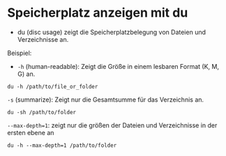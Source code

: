 # Speicherplatz anzeigen mit du

- du (disc usage) zeigt die Speicherplatzbelegung von Dateien und Verzeichnisse an.

Beispiel:
- `-h` (human-readable): Zeigt die Größe in einem lesbaren Format (K, M, G) an.
``` shell
du -h /path/to/file_or_folder
```

`-s` (summarize): Zeigt nur die Gesamtsumme für das Verzeichnis an.
```shell
du -sh /path/to/folder
```

`--max-depth=1`: zeigt nur die größen der Dateien und Verzeichnisse in der ersten ebene an
```shell
du -h --max-depth=1 /path/to/folder
```

```shell
```

```shell
```

```shell
```

```shell
```
